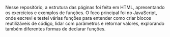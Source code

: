 Nesse repositório, a estrutura das páginas foi feita em HTML, apresentando os exercícios e exemplos de funções. O foco principal foi no JavaScript, onde escrevi e testei várias funções para entender como criar blocos reutilizáveis de código, lidar com parâmetros e retornar valores, explorando também diferentes formas de declarar funções.
